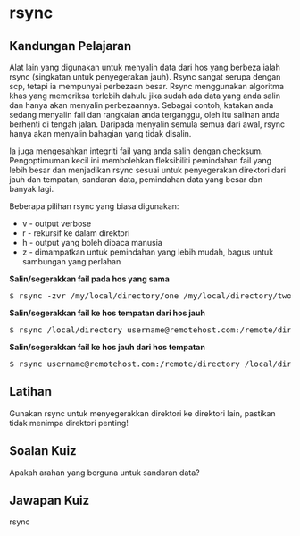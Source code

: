# rsync

## Kandungan Pelajaran

Alat lain yang digunakan untuk menyalin data dari hos yang berbeza ialah rsync (singkatan untuk penyegerakan jauh). Rsync sangat serupa dengan scp, tetapi ia mempunyai perbezaan besar. Rsync menggunakan algoritma khas yang memeriksa terlebih dahulu jika sudah ada data yang anda salin dan hanya akan menyalin perbezaannya. Sebagai contoh, katakan anda sedang menyalin fail dan rangkaian anda terganggu, oleh itu salinan anda berhenti di tengah jalan. Daripada menyalin semula semua dari awal, rsync hanya akan menyalin bahagian yang tidak disalin.

Ia juga mengesahkan integriti fail yang anda salin dengan checksum. Pengoptimuman kecil ini membolehkan fleksibiliti pemindahan fail yang lebih besar dan menjadikan rsync sesuai untuk penyegerakan direktori dari jauh dan tempatan, sandaran data, pemindahan data yang besar dan banyak lagi.

Beberapa pilihan rsync yang biasa digunakan:

<ul>
<li>v - output verbose</li>
<li>r - rekursif ke dalam direktori</li>
<li>h - output yang boleh dibaca manusia</li>
<li>z - dimampatkan untuk pemindahan yang lebih mudah, bagus untuk sambungan yang perlahan</li>
</ul>

<b>Salin/segerakkan fail pada hos yang sama</b>

<pre>$ rsync -zvr /my/local/directory/one /my/local/directory/two</pre>

<b>Salin/segerakkan fail ke hos tempatan dari hos jauh</b>

<pre>$ rsync /local/directory username@remotehost.com:/remote/directory</pre>

<b>Salin/segerakkan fail ke hos jauh dari hos tempatan</b>

<pre>$ rsync username@remotehost.com:/remote/directory /local/directory</pre>

## Latihan

Gunakan rsync untuk menyegerakkan direktori ke direktori lain, pastikan tidak menimpa direktori penting!

## Soalan Kuiz

Apakah arahan yang berguna untuk sandaran data?

## Jawapan Kuiz

rsync